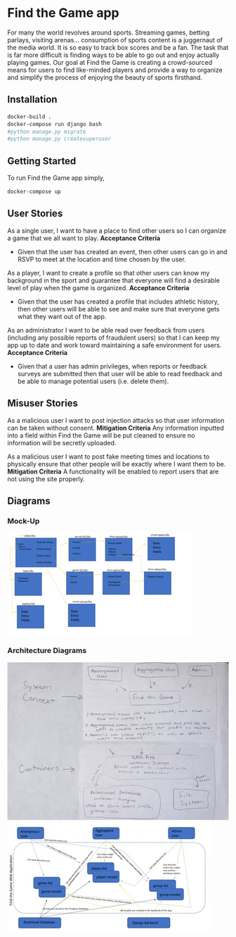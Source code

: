 # Find the Game app
For many the world revolves around sports. Streaming games, betting parlays, visiting arenas… consumption of sports content is a juggernaut of the media world. It is so easy to track box scores and be a fan. The task that is far more difficult is finding ways to be able to go out and enjoy actually playing games. Our goal at Find the Game is creating a crowd-sourced means for users to find like-minded players and provide a way to organize and simplify the process of enjoying the beauty of sports firsthand.

## Installation
```bash
docker-build .
docker-compose run django bash
#python manage.py migrate
#python manage.py createsuperuser
```

## Getting Started
To run Find the Game app simply,
```bash
docker-compose up
```
## User Stories
As a single user, I want to have a place to find other users so I can organize a game that we all want to play.
**Acceptance Criteria**
* Given that the user has created an event, then other users can go in and RSVP to meet at the location and time chosen by the user.

As a player, I want to create a profile so that other users can know my background in the sport and guarantee that everyone will find a desirable level of play when the game is organized.
**Acceptance Criteria**
* Given that the user has created a profile that includes athletic history, then other users will be able to see and make sure that everyone gets what they want out of the app. 

As an administrator I want to be able read over feedback from users (including any possible reports of fraudulent users) so that I can keep my app up to date and work toward maintaining a safe environment for users.
**Acceptance Criteria**
* Given that a user has admin privileges, when reports or feedback surveys are submitted then that user will be able to read feedback and be able to manage potential users (i.e. delete them).

## Misuser Stories
As a malicious user I want to post injection attacks so that user information can be taken without consent.
**Mitigation Criteria**
Any information inputted into a field within Find the Game will be put cleaned to ensure no information will be secretly uploaded.

As a malicious user I want to post fake meeting times and locations to physically ensure that other people will be exactly where I want them to be.
**Mitigation Criteria**
A functionality will be enabled to report users that are not using the site properly.

## Diagrams
### Mock-Up
![Tooltip for visually disabled](./FtGMockups.jpg)

### Architecture Diagrams
![Tooltip for visually disabled](./ArchitectureDiagrams.jpg)
![Tooltip for visually disabled](./ArchitectureComponentDiag.jpg)
